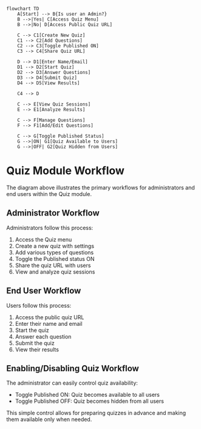 ```mermaid
flowchart TD
    A[Start] --> B{Is user an Admin?}
    B -->|Yes| C[Access Quiz Menu]
    B -->|No| D[Access Public Quiz URL]
    
    C --> C1[Create New Quiz]
    C1 --> C2[Add Questions]
    C2 --> C3[Toggle Published ON]
    C3 --> C4[Share Quiz URL]
    
    D --> D1[Enter Name/Email]
    D1 --> D2[Start Quiz]
    D2 --> D3[Answer Questions]
    D3 --> D4[Submit Quiz]
    D4 --> D5[View Results]
    
    C4 --> D
    
    C --> E[View Quiz Sessions]
    E --> E1[Analyze Results]
    
    C --> F[Manage Questions]
    F --> F1[Add/Edit Questions]
    
    C --> G[Toggle Published Status]
    G -->|ON| G1[Quiz Available to Users]
    G -->|OFF| G2[Quiz Hidden from Users]
```

# Quiz Module Workflow

The diagram above illustrates the primary workflows for administrators and end users within the Quiz module.

## Administrator Workflow

Administrators follow this process:
1. Access the Quiz menu
2. Create a new quiz with settings
3. Add various types of questions
4. Toggle the Published status ON
5. Share the quiz URL with users
6. View and analyze quiz sessions

## End User Workflow

Users follow this process:
1. Access the public quiz URL
2. Enter their name and email
3. Start the quiz
4. Answer each question
5. Submit the quiz
6. View their results

## Enabling/Disabling Quiz Workflow

The administrator can easily control quiz availability:
- Toggle Published ON: Quiz becomes available to all users
- Toggle Published OFF: Quiz becomes hidden from all users

This simple control allows for preparing quizzes in advance and making them available only when needed.
